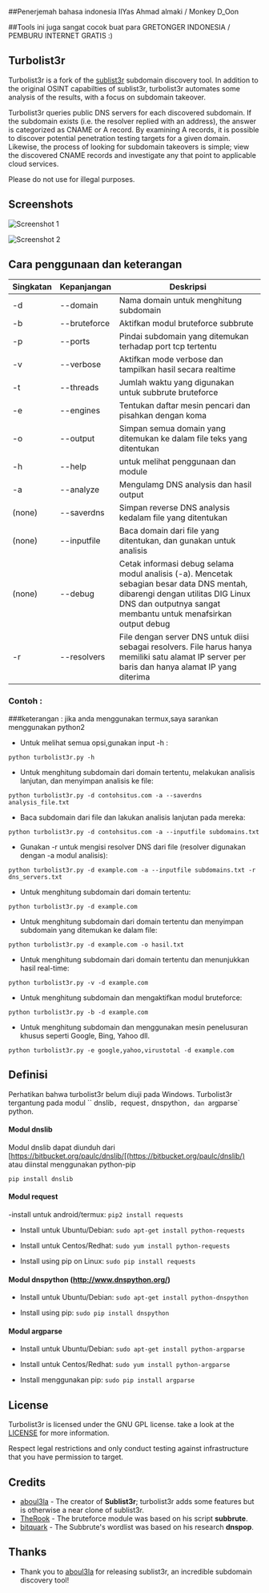 ##Penerjemah bahasa indonesia 
IlYas Ahmad almaki / Monkey D_Oon

##Tools ini juga sangat cocok buat para GRETONGER INDONESIA / PEMBURU INTERNET GRATIS :)

## Turbolist3r

Turbolist3r is a fork of the [sublist3r](https://github.com/aboul3la/sublist3r) subdomain discovery tool. In addition to the original OSINT capabilties of sublist3r, turbolist3r automates some analysis of the results, with a focus on subdomain takeover.

Turbolist3r queries public DNS servers for each discovered subdomain. If the subdomain exists (i.e. the resolver replied with an address), the answer is categorized as CNAME or A record. By examining A records, it is possible to discover potential penetration testing targets for a given domain. Likewise, the process of looking for subdomain takeovers is simple; view the discovered CNAME records and investigate any that point to applicable cloud services.

Please do not use for illegal purposes.

## Screenshots

![Screenshot 1](https://cp270.files.wordpress.com/2019/01/turbo-lister.png)

![Screenshot 2](https://cp270.files.wordpress.com/2018/01/turbo_analysis.png)

## Cara penggunaan dan keterangan

Singkatan     |  Kepanjangan  | Deskripsi
------------- | ------------- |-------------
-d            | --domain      | Nama domain untuk menghitung subdomain
-b            | --bruteforce  | Aktifkan modul bruteforce subbrute
-p            | --ports       | Pindai subdomain yang ditemukan terhadap port tcp tertentu
-v            | --verbose     | Aktifkan mode verbose dan tampilkan hasil secara realtime
-t            | --threads     | Jumlah waktu yang digunakan untuk subbrute bruteforce
-e            | --engines     | Tentukan daftar mesin pencari dan pisahkan dengan koma
-o            | --output      | Simpan semua domain yang ditemukan ke dalam file teks yang ditentukan
-h            | --help        | untuk melihat penggunaan dan module
-a            | --analyze     | Mengulamg DNS analysis dan hasil output
(none)        | --saverdns    | Simpan reverse DNS analysis kedalam file yang ditentukan
(none)        | --inputfile   | Baca domain dari file yang ditentukan, dan gunakan untuk analisis
(none)        | --debug       | Cetak informasi debug selama modul analisis (-a). Mencetak sebagian besar data DNS mentah, dibarengi dengan utilitas DIG Linux DNS dan outputnya sangat membantu untuk menafsirkan output debug
-r            | --resolvers   | File dengan server DNS untuk diisi sebagai resolvers. File harus hanya memiliki satu alamat IP server per baris dan hanya alamat IP yang diterima

### Contoh :

###keterangan : jika anda menggunakan termux,saya sarankan menggunakan python2

* Untuk melihat semua opsi,gunakan input -h :

```python turbolist3r.py -h```

* Untuk menghitung subdomain dari domain tertentu, melakukan analisis lanjutan, dan menyimpan analisis ke file:

``python turbolist3r.py -d contohsitus.com -a --saverdns analysis_file.txt``

* Baca subdomain dari file dan lakukan analisis lanjutan pada mereka:

``python turbolist3r.py -d contohsitus.com -a --inputfile subdomains.txt``

* Gunakan -r untuk mengisi resolver DNS dari file (resolver digunakan dengan -a modul analisis):

``python turbolist3r.py -d example.com -a --inputfile subdomains.txt -r dns_servers.txt``

* Untuk menghitung subdomain dari domain tertentu:

``python turbolist3r.py -d example.com``

* Untuk menghitung subdomain dari domain tertentu dan menyimpan subdomain yang ditemukan ke dalam file:

``python turbolist3r.py -d example.com -o hasil.txt``

* Untuk menghitung subdomain dari domain tertentu dan menunjukkan hasil real-time:

``python turbolist3r.py -v -d example.com``

* Untuk menghitung subdomain dan mengaktifkan modul bruteforce:

``python turbolist3r.py -b -d example.com``

* Untuk menghitung subdomain dan menggunakan mesin penelusuran khusus seperti Google, Bing, Yahoo dll.

``python turbolist3r.py -e google,yahoo,virustotal -d example.com``


## Definisi

Perhatikan bahwa turbolist3r belum diuji pada Windows. 
Turbolist3r tergantung pada modul `` dnslib`, `request`,` dnspython`, dan `argparse` python.

#### Modul dnslib 
Modul dnslib dapat diunduh dari [https://bitbucket.org/paulc/dnslib/[(https://bitbucket.org/paulc/dnslib/) 
atau diinstal  menggunakan python-pip

``pip install dnslib``

#### Modul request

-install untuk android/termux:
```pip2 install requests```

- Install untuk Ubuntu/Debian:
```sudo apt-get install python-requests```

- Install untuk Centos/Redhat:
```sudo yum install python-requests```

- Install using pip on Linux:
```sudo pip install requests```

#### Modul dnspython  (http://www.dnspython.org/)

- Install untuk Ubuntu/Debian:
```sudo apt-get install python-dnspython```

- Install using pip:
```sudo pip install dnspython```

#### Modul argparse 

- Install untuk Ubuntu/Debian:
```sudo apt-get install python-argparse```

- Install untuk Centos/Redhat:
```sudo yum install python-argparse``` 

- Install menggunakan pip:
```sudo pip install argparse```

## License

Turbolist3r is licensed under the GNU GPL license. take a look at the [LICENSE](https://github.com/fleetcaptain/Turbolist3r/blob/master/LICENSE) for more information.

Respect legal restrictions and only conduct testing against infrastructure that you have permission to target.

## Credits

* [aboul3la](https://github.com/aboul3la/sublist3r) - The creator of **Sublist3r**; turbolist3r adds some features but is otherwise a near clone of sublist3r. 
* [TheRook](https://github.com/TheRook/) - The bruteforce module was based on his script **subbrute**.
* [bitquark](https://github.com/bitquark) - The Subbrute's wordlist was based on his research **dnspop**.

## Thanks

* Thank you to [aboul3la](https://github.com/aboul3la/) for releasing sublist3r, an incredible subdomain discovery tool!
